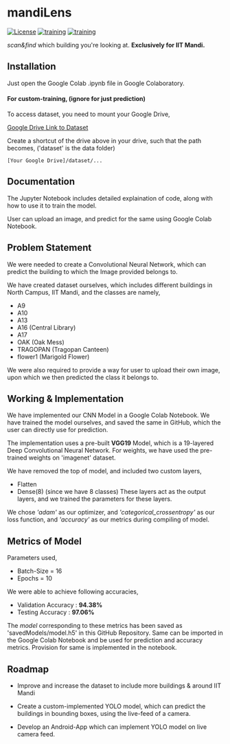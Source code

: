 
# mandiLens
[![License](https://img.shields.io/github/languages/top/bhuvannarula/mandiLens)](https://img.shields.io/github/languages/top/bhuvannarula/mandiLens)
[![training](https://img.shields.io/badge/validation%20accuracy-94.38%25-brightgreen)](https://img.shields.io/badge/test%20accuracy-97.04%25-brightgreen)
[![training](https://img.shields.io/badge/test%20accuracy-97.04%25-brightgreen)](https://img.shields.io/badge/test%20accuracy-97.04%25-brightgreen)

*scan&find* which building you're looking at.
**Exclusively for IIT Mandi.**

## Installation

Just open  the Google Colab .ipynb file in Google Colaboratory.

#### For custom-training, (ignore for just prediction)

To access dataset, you need to mount your Google Drive,

[Google Drive Link to Dataset](https://drive.google.com/drive/folders/1zgTsQeSgFrRdetevS7V3vbUyVmDlq17x?usp=share_link)

Create a shortcut of the drive above in your drive, such that the path becomes, ('dataset' is the data folder)
```
[Your Google Drive]/dataset/...
```
    
## Documentation

The Jupyter Notebook includes detailed explaination of code, along with how to use it to train the model.

User can upload an image, and predict for the same using Google Colab Notebook.
## Problem Statement
We were needed to create a Convolutional Neural Network, which can predict the building to which the Image provided belongs to.

We have created dataset ourselves, which includes different buildings in North Campus, IIT Mandi, and the classes are namely,
- A9
- A10
- A13
- A16 (Central Library)
- A17
- OAK (Oak Mess)
- TRAGOPAN (Tragopan Canteen)
- flower1 (Marigold Flower)

We were also required to provide a way for user to upload their own image, upon which we then predicted the class it belongs to.

## Working & Implementation

We have implemented our CNN Model in a Google Colab Notebook. We have trained the model ourselves, and saved the same in GitHub, which the user can directly use for prediction.

The implementation uses a pre-built **VGG19** Model, which is a 19-layered Deep Convolutional Neural Network. For weights, we have used the pre-trained weights on 'imagenet' dataset.

We have removed the top of model, and included two custom layers,
- Flatten
- Dense(8) (since we have 8 classes)
These layers act as the output layers, and we trained the parameters for these layers.

We chose *'adam'* as our optimizer, and *'categorical_crossentropy'* as our loss function, and *'accuracy'* as our metrics during compiling of model.

## Metrics of Model
Parameters used,
- Batch-Size = 16
- Epochs = 10

We were able to achieve following accuracies,
- Validation Accuracy : **94.38%**
- Testing Accuracy : **97.06%**

The *model* corresponding to these metrics has been saved as 'savedModels/model.h5' in this GitHub Repository. Same can be imported in the Google Colab Notebook and be used for prediction and accuracy metrics. Provision for same is implemented in the notebook.

## Roadmap

- Improve and increase the dataset to include more buildings & around IIT Mandi

- Create a custom-implemented YOLO model, which can predict the buildings in bounding boxes, using the live-feed of a camera.

- Develop an Android-App which can implement YOLO model on live camera feed.

